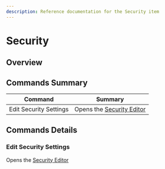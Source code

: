 ```yaml
---
description: Reference documentation for the Security item
---
```


# Security

## Overview

## Commands Summary

| Command                | Summary                                               |
| ---------------------- | ----------------------------------------------------- |
| Edit Security Settings | Opens the [Security Editor](../../security-editor.md) |

## Commands Details

### Edit Security Settings

Opens the [Security Editor](../../security-editor.md)
